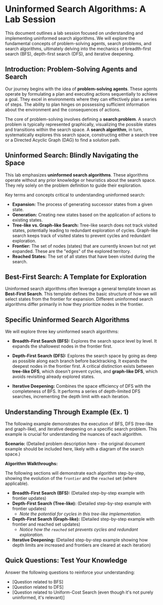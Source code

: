 # Uninformed Search Algorithms: A Lab Session

This document outlines a lab session focused on understanding and implementing uninformed search algorithms. We will explore the fundamental concepts of problem-solving agents, search problems, and search algorithms, ultimately delving into the mechanics of breadth-first search (BFS), depth-first search (DFS), and iterative deepening.

## Introduction: Problem-Solving Agents and Search

Our journey begins with the idea of **problem-solving agents**. These agents operate by formulating a plan and executing actions sequentially to achieve a goal. They excel in environments where they can effectively plan a series of steps. The ability to plan hinges on possessing sufficient information about the environment and the consequences of actions.

The core of problem-solving involves defining a **search problem**.  A search problem is typically represented graphically, visualizing the possible states and transitions within the search space.  A **search algorithm**, in turn, systematically explores this search space, constructing either a search tree or a Directed Acyclic Graph (DAG) to find a solution path.

## Uninformed Search: Blindly Navigating the Space

This lab emphasizes **uninformed search algorithms**. These algorithms operate without any prior knowledge or heuristics about the search space. They rely solely on the problem definition to guide their exploration.

Key terms and concepts critical to understanding uninformed search:

*   **Expansion:** The process of generating successor states from a given state.
*   **Generation:** Creating new states based on the application of actions to existing states.
*   **Tree-like vs. Graph-like Search:** Tree-like search does not track visited states, potentially leading to redundant exploration of cycles. Graph-like search keeps track of visited states to prevent cycles and redundant exploration.
*   **Frontier:** The set of nodes (states) that are currently known but not yet expanded.  These are the "edges" of the explored territory.
*   **Reached States:** The set of all states that have been visited during the search.

## Best-First Search: A Template for Exploration

Uninformed search algorithms often leverage a general template known as **Best-First Search**. This template defines the basic structure of how we will select states from the frontier for expansion. Different uninformed search algorithms differ primarily in how they prioritize nodes in the frontier.

## Specific Uninformed Search Algorithms

We will explore three key uninformed search algorithms:

*   **Breadth-First Search (BFS):** Explores the search space level by level. It expands the shallowest nodes in the frontier first.

*   **Depth-First Search (DFS):** Explores the search space by going as deep as possible along each branch before backtracking. It expands the deepest nodes in the frontier first.  A critical distinction exists between **tree-like DFS**, which doesn't prevent cycles, and **graph-like DFS**, which avoids revisiting already explored states.

*   **Iterative Deepening:** Combines the space efficiency of DFS with the completeness of BFS. It performs a series of depth-limited DFS searches, incrementing the depth limit with each iteration.

## Understanding Through Example (Ex. 1)

The following example demonstrates the execution of BFS, DFS (tree-like and graph-like), and iterative deepening on a specific search problem. This example is crucial for understanding the nuances of each algorithm.

**Scenario:** (Detailed problem description here - the original document example should be included here, likely with a diagram of the search space.)

**Algorithm Walkthroughs:**

The following sections will demonstrate each algorithm step-by-step, showing the evolution of the `frontier` and the `reached` set (where applicable).

*   **Breadth-First Search (BFS):** (Detailed step-by-step example with frontier updates)
*   **Depth-First Search (Tree-like):** (Detailed step-by-step example with frontier updates)
    *   *Note the potential for cycles in this tree-like implementation.*
*   **Depth-First Search (Graph-like):** (Detailed step-by-step example with frontier and reached set updates)
    *   *Notice how the `reached` set prevents cycles and redundant exploration.*
*   **Iterative Deepening:** (Detailed step-by-step example showing how depth limits are increased and frontiers are cleared at each iteration)

## Quick Questions: Test Your Knowledge

Answer the following questions to reinforce your understanding:

*   [Question related to BFS]
*   [Question related to DFS]
*   [Question related to Uniform-Cost Search (even though it's not purely uninformed, it's relevant)]
